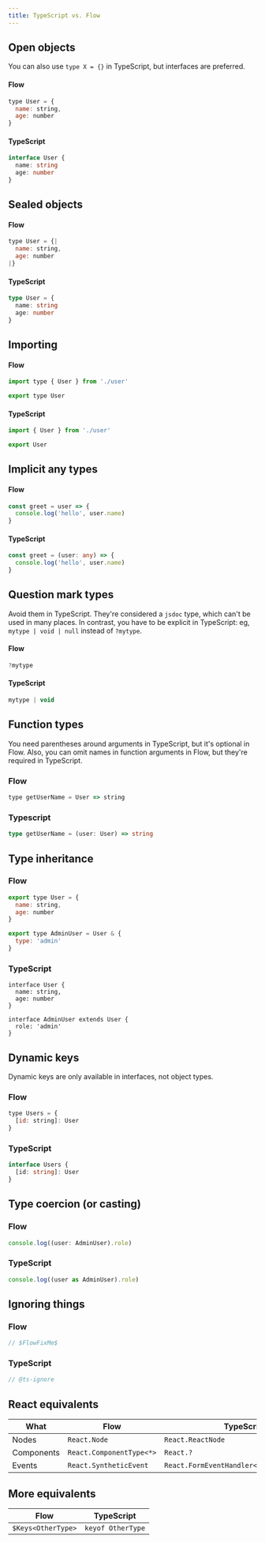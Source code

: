 ```yaml
---
title: TypeScript vs. Flow
---
```


## Open objects

You can also use `type X = {}` in TypeScript, but interfaces are preferred.

<multi-comparison><div>

#### Flow

```javascript
type User = {
  name: string,
  age: number
}
```

</div><div>

#### TypeScript

```typescript
interface User {
  name: string
  age: number
}
```

</div></multi-comparison>

## Sealed objects

<multi-comparison><div>

#### Flow

```javascript
type User = {|
  name: string,
  age: number
|}
```

</div><div>

#### TypeScript

```typescript
type User = {
  name: string
  age: number
}
```

</div></multi-comparison>

## Importing

<multi-comparison><div>

#### Flow

```javascript
import type { User } from './user'

export type User
```

</div><div>

#### TypeScript

```typescript
import { User } from './user'

export User
```

</div></multi-comparison>

## Implicit any types

<multi-comparison><div>

#### Flow

```javascript
const greet = user => {
  console.log('hello', user.name)
}
```

</div><div>

#### TypeScript

```typescript
const greet = (user: any) => {
  console.log('hello', user.name)
}
```

</div></multi-comparison>

## Question mark types

Avoid them in TypeScript. They're considered a `jsdoc` type, which can't be used in many places. In contrast, you have to be explicit in TypeScript: eg, `mytype | void | null` instead of `?mytype`.

<multi-comparison><div>

#### Flow

```javascript
?mytype
```

</div><div>

#### TypeScript

```typescript
mytype | void
```

</div></multi-comparison>

## Function types

You need parentheses around arguments in TypeScript, but it's optional in Flow. Also, you can omit names in function arguments in Flow, but they're required in TypeScript.

### Flow

```javascript
type getUserName = User => string
```

### Typescript

```typescript
type getUserName = (user: User) => string
```

## Type inheritance

### Flow

```js
export type User = {
  name: string,
  age: number
}

export type AdminUser = User & {
  type: 'admin'
}
```

### TypeScript

```
interface User {
  name: string,
  age: number
}

interface AdminUser extends User {
  role: 'admin'
}
```

## Dynamic keys

Dynamic keys are only available in interfaces, not object types.

### Flow

```javascript
type Users = {
  [id: string]: User
}
```

### TypeScript

```typescript
interface Users {
  [id: string]: User
}
```

## Type coercion (or casting)

### Flow

```javascript
console.log((user: AdminUser).role)
```

### TypeScript

```typescript
console.log((user as AdminUser).role)
```

## Ignoring things

### Flow

```javascript
// $FlowFixMe$
```

### TypeScript

```typescript
// @ts-ignore
```

## React equivalents

| What       | Flow                     | TypeScript                                 |
| ---------- | ------------------------ | ------------------------------------------ |
| Nodes      | `React.Node`             | `React.ReactNode`                          |
| Components | `React.ComponentType<*>` | `React.?`                                  |
| Events     | `React.SyntheticEvent`   | `React.FormEventHandler<HTMLInputElement>` |

## More equivalents

| Flow               | TypeScript        |
| ------------------ | ----------------- |
| `$Keys<OtherType>` | `keyof OtherType` |
